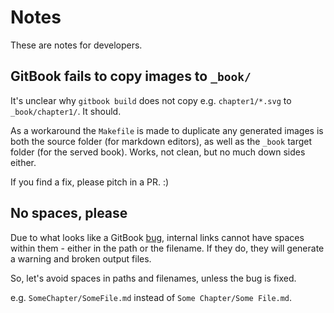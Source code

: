 # Notes

These are notes for developers.

## GitBook fails to copy images to `_book/`

It's unclear why `gitbook build` does not copy e.g. `chapter1/*.svg` to `_book/chapter1/`. It should.

As a workaround the `Makefile` is made to duplicate any generated images is both the source folder (for markdown editors), as well as the `_book` target folder (for the served book). Works, not clean, but no much down sides either.

If you find a fix, please pitch in a PR. :)

## No spaces, please

Due to what looks like a GitBook [bug](https://github.com/GitbookIO/gitbook/issues/1070), internal links cannot have spaces within them - either in the path or the filename. If they do, they will generate a warning and broken output files.

So, let's avoid spaces in paths and filenames, unless the bug is fixed.

e.g. `SomeChapter/SomeFile.md` instead of `Some Chapter/Some File.md`.

